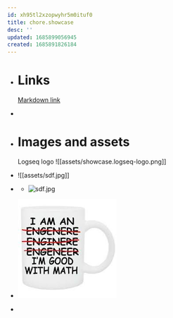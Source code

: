 ```yaml
---
id: xh95tl2xzopwyhr5m0ituf0
title: chore.showcase
desc: ''
updated: 1685899056945
created: 1685891826184
---
```


- # Links
  
  [Markdown link](chore.showcase.markdown-link)
-
- # Images and assets
  
  Logseq logo ![[assets/showcase.logseq-logo.png]]
- ![[assets/sdf.jpg]]
- - ![sdf.jpg](../assets/sdf_1685898754770_0.jpg)
- ![sdf.jpg](assets/sdf_1685951313419_0.jpg)
-